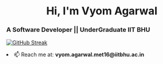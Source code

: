 <h1 align="center">Hi, I'm Vyom Agarwal</h1>
<h3 align="left">A Software Developer || UnderGraduate IIT BHU </h3>

[![GitHub Streak](https://github-readme-streak-stats.herokuapp.com/?user=vyster&hide_border=true&stroke=fff&sideNums=fff&currStreakNum=fff&currStreakLabel=fff&dates=fff&sideLabels=fd6dab&background=0d1117&fire=fd6dab&ring=fd6dab)](https://git.io/streak-stats)


<li align="left"> 📫 Reach me at: <b>vyom.agarwal.met16@iitbhu.ac.in</b></li>

